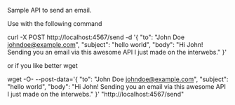 Sample API to send an email. 

Use with the following command

curl -X POST http://localhost:4567/send -d '{ "to": "John Doe <johndoe@example.com>", "subject": "hello world", "body": "Hi John! Sending you an email via this awesome API I just made on the interwebs." }'

or if you like better  wget 

wget -O- --post-data='{ "to": "John Doe <johndoe@example.com>", "subject": "hello world", "body": "Hi John! Sending you an email via this awesome API I just made on the interwebs." }' "http://localhost:4567/send"
